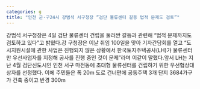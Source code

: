 ```yaml
---
categories: g
title: "인천 군·구24시 강범석 서구청장 “검단 물류센터 갈등 법적 문제도 검토”"
---
```

강범석 서구청장은 4일 검단 물류센터 건립을 둘러싼 갈등과 관련해 “법적 문제까지도 검토하고 있다”고 밝혔다.강 구청장은 이날 취임 100일을 맞아 기자간담회를 열고 “도시지원시설에 관한 사업은 진행되지 않은 상황에서 한국토지주택공사(LH)가 물류센터만 우선사업자를 지정해 공사를 진행 중인 것이 문제”라며 이같이 말했다.앞서 LH는 지난 4월 검단신도시인 인천 서구 마전동에 초대형 물류센터를 건립하기 위한 우선협상대상자를 선정했다. 이에 주민들은 폭 20m 도로 건너편에 공동주택 3개 단지 3684가구가 건축 중이고 반경 300m